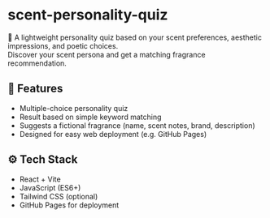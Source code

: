 # scent-personality-quiz

🧠 A lightweight personality quiz based on your scent preferences, aesthetic impressions, and poetic choices.  
Discover your scent persona and get a matching fragrance recommendation.

## 🌟 Features

- Multiple-choice personality quiz
- Result based on simple keyword matching
- Suggests a fictional fragrance (name, scent notes, brand, description)
- Designed for easy web deployment (e.g. GitHub Pages)

## ⚙️ Tech Stack

- React + Vite
- JavaScript (ES6+)
- Tailwind CSS (optional)
- GitHub Pages for deployment



